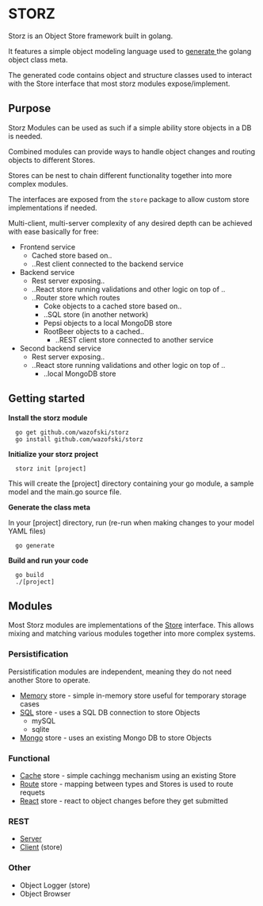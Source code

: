 # STORZ

Storz is an Object Store framework built in golang.

It features a simple object modeling language used to [generate ](https://github.com/wazofski/storz/tree/main/mgen)
the golang object class meta.

The generated code contains object and structure classes used to interact 
with the Store interface that most storz modules expose/implement.


## Purpose
Storz Modules can be used as such if a simple ability store objects in a DB is needed.

Combined modules can provide ways to handle object changes and routing objects to
different Stores.

Stores can be nest to chain different functionality together into more complex modules.

The interfaces are exposed from the `store` package to allow custom store implementations if needed.

Multi-client, multi-server complexity of any desired depth can be achieved with ease basically for free:

- Frontend service
  - Cached store based on..
  - ..Rest client connected to the backend service
- Backend service
  - Rest server exposing..
  - ..React store running validations and other logic on top of ..
  - ..Router store which routes 
    - Coke objects to a cached store based on..
    - ..SQL store (in another network)
    - Pepsi objects to a local MongoDB store
    - RootBeer objects to a cached..
      - ..REST client store connected to another service
- Second backend service
  - Rest server exposing..
  - ..React store running validations and other logic on top of ..
    - ..local MongoDB store


## Getting started

**Install the storz module**

```
  go get github.com/wazofski/storz
  go install github.com/wazofski/storz
```

**Initialize your storz project**

```
  storz init [project]
```

This will create the [project] directory containing your go module, a sample model and the main.go source file.

**Generate the class meta**

In your [project] directory, run
(re-run when making changes to your model YAML files)

```
  go generate
```

**Build and run your code**
```
  go build
  ./[project]
```

## Modules
Most Storz modules are implementations of the [Store](https://github.com/wazofski/storz/tree/main/store) interface.
This allows mixing and matching various modules together into 
more complex systems.

### Persistification
Persistification modules are independent, meaning they do not need 
another Store to operate.
- [Memory](https://github.com/wazofski/storz/tree/main/memory) store - simple in-memory store useful for temporary storage cases
- [SQL](https://github.com/wazofski/storz/tree/main/sql) store - uses a SQL DB connection to store Objects
  - mySQL
  - sqlite
- [Mongo](https://github.com/wazofski/storz/tree/main/mongo) store - uses an existing Mongo DB to store Objects


### Functional
- [Cache](https://github.com/wazofski/storz/tree/main/cache) store - simple cachingg mechanism using an existing Store
- [Route](https://github.com/wazofski/storz/tree/main/route) store - mapping between types and Stores is used to route requets
- [React](https://github.com/wazofski/storz/tree/main/react) store - react to object changes before they get submitted

  
### REST
- [Server](https://github.com/wazofski/storz/tree/main/rest)
- [Client](https://github.com/wazofski/storz/tree/main/client) (store)


### Other
- Object Logger (store)
- Object Browser
